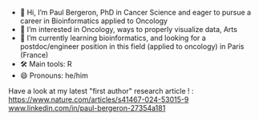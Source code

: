 - 👋 Hi, I’m Paul Bergeron, PhD in Cancer Science and eager to pursue a career in Bioinformatics applied to Oncology 
- 👀 I’m interested in Oncology, ways to properly visualize data, Arts 
- 🌱 I’m currently learning bioinformatics, and looking for a postdoc/engineer position in this field (applied to oncology) in Paris (France)
- 🛠️ Main tools: R
- 😄 Pronouns: he/him

Have a look at my latest "first author" research article ! : https://www.nature.com/articles/s41467-024-53015-9 
www.linkedin.com/in/paul-bergeron-27354a181 

<!---
pbergeron-gh/pbergeron-gh is a ✨ special ✨ repository because its `README.md` (this file) appears on your GitHub profile.
You can click the Preview link to take a look at your changes.
--->

